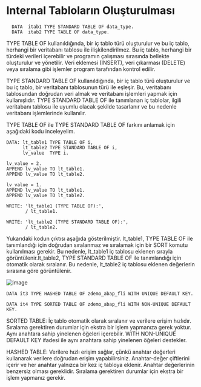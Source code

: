 # Internal Tabloların Oluşturulması

```cadence
  DATA  itab1 TYPE STANDARD TABLE OF data_type.
  DATA  itab2 TYPE TABLE OF data_type.
```


TYPE TABLE OF kullanıldığında, bir iç tablo türü oluşturulur ve bu iç tablo, herhangi bir veritabanı tablosu ile ilişkilendirilmez. Bu iç tablo, herhangi bir türdeki verileri içerebilir ve programın çalışması sırasında bellekte oluşturulur ve yönetilir. Veri eklemesi (INSERT), veri çıkarması (DELETE) veya sıralama gibi işlemler program tarafından kontrol edilir.

TYPE STANDARD TABLE OF kullanıldığında, bir iç tablo türü oluşturulur ve bu iç tablo, bir veritabanı tablosunun türü ile eşleşir. Bu, veritabanı tablosundan doğrudan veri almak ve veritabanı işlemleri yapmak için kullanışlıdır. TYPE STANDARD TABLE OF ile tanımlanan iç tablolar, ilgili veritabanı tablosu ile uyumlu olacak şekilde tasarlanır ve bu nedenle veritabanı işlemlerinde kullanılır.

TYPE TABLE OF ile TYPE STANDARD TABLE OF farkını anlamak için aşağıdaki kodu inceleyelim.

```cadence
DATA: lt_table1 TYPE TABLE OF i,
      lt_table2 TYPE STANDARD TABLE OF i,
      lv_value  TYPE i.

lv_value = 2.
APPEND lv_value TO lt_table1.
APPEND lv_value TO lt_table2.

lv_value = 1.
APPEND lv_value TO lt_table1.
APPEND lv_value TO lt_table2.

WRITE: 'lt_table1 (TYPE TABLE OF):',
       / lt_table1.

WRITE: 'lt_table2 (TYPE STANDARD TABLE OF):',
       / lt_table2.
```


Yukarıdaki kodun çıktısı aşağıda gösterilmiştir. lt_table1, TYPE TABLE OF ile tanımlandığı için doğrudan sıralanmaz ve sıralamak için bir SORT komutu kullanılması gerekir. Bu nedenle, lt_table1 iç tablosu eklenen sırayla görüntülenir.lt_table2, TYPE STANDARD TABLE OF ile tanımlandığı için otomatik olarak sıralanır. Bu nedenle, lt_table2 iç tablosu eklenen değerlerin sırasına göre görüntülenir.


![image](https://github.com/sumeyyaakbulut/ABAP/assets/62395974/38fe7cc5-1e04-42a1-8a08-1140d0936b7f)


```cadence
DATA it3 TYPE HASHED TABLE OF zdemo_abap_fli WITH UNIQUE DEFAULT KEY.

DATA it4 TYPE SORTED TABLE OF zdemo_abap_fli WITH NON-UNIQUE DEFAULT KEY.
```

SORTED TABLE:
İç tablo otomatik olarak sıralanır ve verilere erişim hızlıdır.
Sıralama gerektiren durumlar için ekstra bir işlem yapmanıza gerek yoktur.
Aynı anahtara sahip yinelenen öğeleri içerebilir.
WITH NON-UNIQUE DEFAULT KEY ifadesi ile aynı anahtara sahip yinelenen öğeleri destekler.


HASHED TABLE:
Verilere hızlı erişim sağlar, çünkü anahtar değerleri kullanarak verilere doğrudan erişim yapabilirsiniz.
Anahtar-değer çiftlerini içerir ve her anahtar yalnızca bir kez iç tabloya eklenir.
Anahtar değerlerinin benzersiz olması gereklidir.
Sıralama gerektiren durumlar için ekstra bir işlem yapmanız gerekir.


